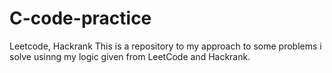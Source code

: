 # C-code-practice
Leetcode, Hackrank
This is a repository to my approach to some problems i solve usinng my logic given from LeetCode and Hackrank.
